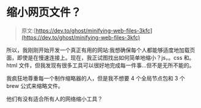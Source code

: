 # 缩小网页文件？

> 原文:[https://dev.to/ghost/minifying-web-files-3kfc](https://dev.to/ghost/minifying-web-files-3kfc)

所以，我刚刚开始开发一个真正有用的网站:我想确保每个人都能够适度地加载页面，即使是在慢速连接上。现在，我正试图找出如何简单地缩小？js，。css 和。html 文件，但我发现有很多工具可以很好地完成每一件事...但不是无所不能的。

我疯狂地尊重每一个制作缩略器的人，但是我不想要 4 个全局节点包和 3 个 brew 公式来缩略文件。

他们有没有适合所有人的网络缩小工具？